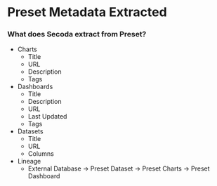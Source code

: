 # Preset Metadata Extracted

### What does Secoda extract from Preset?

* Charts
  * Title
  * URL
  * Description
  * Tags
* Dashboards
  * Title
  * Description
  * URL
  * Last Updated
  * Tags
* Datasets
  * Title
  * URL
  * Columns
* Lineage
  * External Database -> Preset Dataset -> Preset Charts -> Preset Dashboard

